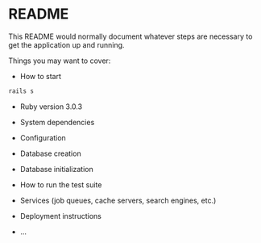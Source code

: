 # README

This README would normally document whatever steps are necessary to get the
application up and running.

Things you may want to cover:

* How to start
```bash
rails s
```
* Ruby version
3.0.3
* System dependencies

* Configuration

* Database creation

* Database initialization

* How to run the test suite

* Services (job queues, cache servers, search engines, etc.)

* Deployment instructions

* ...
